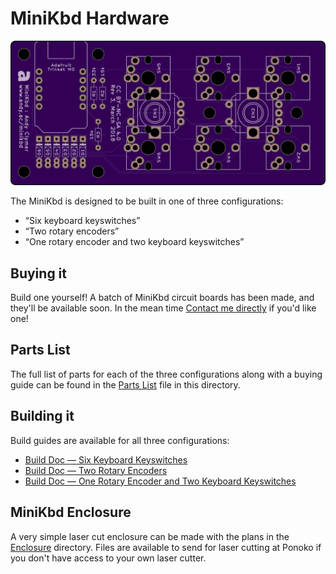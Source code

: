 # MiniKbd Hardware

![minikbd-oshpark-front](/images/minikbd-oshpark-front.png)

The MiniKbd is designed to be built in one of three configurations:

- “Six keyboard keyswitches”
- “Two rotary encoders”
- “One rotary encoder and two keyboard keyswitches”

## Buying it
Build one yourself! A batch of MiniKbd circuit boards has been made, and they'll be available soon. In the mean time [Contact me directly](http://www.andyclymer.com) if you'd like one!

## Parts List
The full list of parts for each of the three configurations along with a buying guide can be found in the [Parts List](./PartsList.md) file in this directory.

## Building it
Build guides are available for all three configurations:
- [Build Doc — Six Keyboard Keyswitches](./Build-SixKeyswitches.md)
- [Build Doc — Two Rotary Encoders](./Build-TwoEncoders.md)
- [Build Doc — One Rotary Encoder and Two Keyboard Keyswitches](./Build-OneEncoderTwoSwitches.md)

## MiniKbd Enclosure
A very simple laser cut enclosure can be made with the plans in the [Enclosure](./Enclosure) directory. Files are available to send for laser cutting at Ponoko if you don't have access to your own laser cutter.
